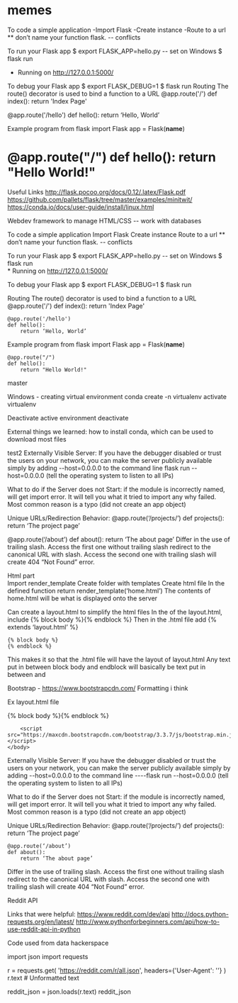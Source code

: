 # memes
To code a simple application
-Import Flask 
-Create instance
-Route to a url
** don’t name your function flask. -- conflicts 

To run your Flask app
$ export FLASK_APP=hello.py -- set on Windows 
$ flask run						
* Running on http://127.0.0.1:5000/


To debug your Flask app
$ export FLASK_DEBUG=1 
$ flask run
Routing
The route() decorator is used to bind a function to a URL
@app.route('/') 
def index(): 
    return 'Index Page'

@app.route('/hello')
def hello():
    return ‘Hello, World’

Example program
from flask import Flask
app = Flask(__name__)

@app.route("/")
def hello():
    return "Hello World!"
=======

Useful Links
http://flask.pocoo.org/docs/0.12/.latex/Flask.pdf
https://github.com/pallets/flask/tree/master/examples/minitwit/
https://conda.io/docs/user-guide/install/linux.html

Webdev framework to manage HTML/CSS -- work with databases

To code a simple application
Import Flask 
Create instance
Route to a url
** don’t name your function flask. -- conflicts 

To run your Flask app
	$ export FLASK_APP=hello.py -- set on Windows 
	$ flask run						
	* Running on http://127.0.0.1:5000/


To debug your Flask app
	$ export FLASK_DEBUG=1 
	$ flask run


Routing
The route() decorator is used to bind a function to a URL
	@app.route('/') 
	def index(): 
	    return 'Index Page'

	@app.route('/hello')
	def hello():
	    return ‘Hello, World’


Example program
	from flask import Flask
	app = Flask(__name__)

	@app.route("/")
	def hello():
	    return "Hello World!"

 master

Windows - creating virtual environment
	conda create -n virtualenv
	activate virtualenv

Deactivate active environment
	deactivate 

External things we learned: how to install conda, which can be used to download most files 

 test2
Externally Visible Server: If you have the debugger disabled or trust the users on your network, you can make the server publicly available simply by adding --host=0.0.0.0 to the command line
flask run --host=0.0.0.0 (tell the operating system to listen to all IPs)
					
What to do if the Server does not Start: if the module is incorrectly named, will get import error. It will tell you what it tried to import any why failed. Most common reason is a typo (did not create an app object)

Unique URLs/Redirection Behavior: 
@app.route(‘/projects/’)
def projects():
    return ‘The project page’

@app.route(‘/about’)
def about():
    return ‘The about page’
Differ in the use of trailing slash. Access the first one without trailing slash redirect to the canonical URL with slash. Access the second one with trailing slash will create 404 “Not Found” error.
				
			
Html part		
Import render_template
Create folder with templates
Create html file
In the defined function return render_template(‘home.html’)
	The contents of home.html will be what is displayed onto the server

Can create a layout.html to simplify the html files
In the <body> of the layout.html, include
	{% block body %}{% endblock %}
Then in the .html file add
	{% extends ‘layout.html’ %}
	
	{% block body %}
	{% endblock %}

This makes it so that the .html file will have the layout of layout.html
Any text put in between block body and endblock will basically be text put in between <body> and </body>

Bootstrap - https://www.bootstrapcdn.com/
Formatting i think

Ex layout.html file

<!DOCTYPE html>
<html>
	<head>
		<meta charset="utf-8">
		<title>MyFlaskApp</title>
		<link rel="stylesheet" href="https://maxcdn.bootstrapcdn.com/bootstrap/3.3.7/css/bootstrap.min.css">
	</head>
	<body>
		{% block body %}{% endblock %}

		<script src="https://maxcdn.bootstrapcdn.com/bootstrap/3.3.7/js/bootstrap.min.js"></script>
	</body>
</html
=======

Externally Visible Server: If you have the debugger disabled or trust the users on your network, you can make the server publicly available simply by adding --host=0.0.0.0 to the command line
----flask run --host=0.0.0.0 (tell the operating system to listen to all IPs)
		
					
What to do if the Server does not Start: if the module is incorrectly named, will get import error. It will tell you what it tried to import any why failed. Most common reason is a typo (did not create an app object)


Unique URLs/Redirection Behavior: 
	@app.route(‘/projects/’)
	def projects():
	    return ‘The project page’

	@app.route(‘/about’)
	def about():
	    return ‘The about page’
Differ in the use of trailing slash. Access the first one without trailing slash redirect to the canonical URL with slash. Access the second one with trailing slash will create 404 “Not Found” error.
				
Reddit API

Links that were helpful:
https://www.reddit.com/dev/api
http://docs.python-requests.org/en/latest/
http://www.pythonforbeginners.com/api/how-to-use-reddit-api-in-python

Code used from data hackerspace

import json
import requests

r = requests.get(
    'https://reddit.com/r/all.json',
    headers={'User-Agent': ''}
)
r.text # Unformatted text

reddit_json = json.loads(r.text)
reddit_json



